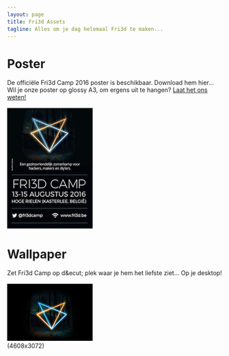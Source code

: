 ```yaml
---
layout: page
title: Fri3d Assets
tagline: Alles om je dag helemaal Fri3d te maken...
---
```


<h1>Poster</h1>
<p>
  De offici&euml;le Fri3d Camp 2016 poster is beschikbaar. Download hem hier...<br>
  Wil je onze poster op glossy A3, om ergens uit te hangen? <a href="mailto:info@fri3d.be">Laat het ons weten!</a><br>
  <br>
  <a href="Fri3dCamp2016Poster.pdf"><img src="Fri3dCamp2016Poster.jpg"></a>
</p>

<h1>Wallpaper</h1>
<p>
  Zet Fri3d Camp op d&ecut; plek waar je hem het liefste ziet... Op je desktop!<br>
  <br>
  <a href="Fri3dCamp2016Wallpaper-4608x3072.jpg"><img src="Fri3dCamp2016Wallpaper-200x133.jpg"></a><br>
  (4608x3072)
</p>
